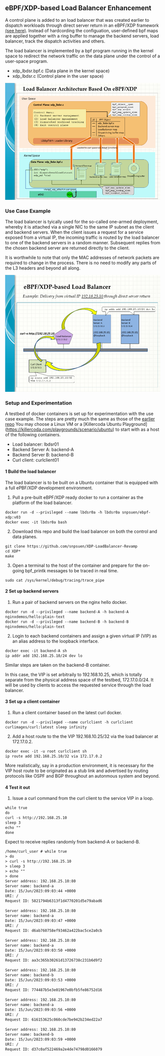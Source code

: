 ## eBPF/XDP-based Load Balancer Enhancement

A control plane is added to an load balancer that was created earlier to dispatch workloads through direct server return in an eBPF/XDP framework [(see here)](https://github.com/snpsuen/XDP_DSR_Load_Balancer). Instead of hardcording the configuation, user-defined bpf maps are applied together with a ring buffer to manage the backend servers, load balancer, track the dispatch activities and others. 

The load balancer is implemented by a bpf program running in the kernel space to redirect the network traffic on the data plane under the control of a user-space program.
* xdp_lbdsr.bpf.c (Data plane in the kernel space)
* xdp_lbdsr.c (Control plane in the user space)

![Load Balancer Architecture Based on eBPF/XDP](XDP_DSR_LoadBalancer01_p2.png)

### Use Case Example

The load balancer is tyically used for the so-called one-armed deployment, whereby it is attached via a single NIC to the same IP subnet as the client and backend servers. When the client issues a request for a service exposed from a virtual IP, the incoming traffic is routed by the load balancer to one of the backend servers in a random manner. Subsequent replies from the chosen backend server are returned directly to the client.

It is worthwhile to note that only the MAC addresses of network packets are required to change in the process. There is no need to modify any parts of the L3 headers and beyond all along.

![Delivery Of Workloads Through Direct Server Return](XDP_DSR_LoadBalancer01_p1.png)

### Setup and Experimentation

A testbed of docker containers is set up for experimentation with the use case example. The steps are pretty much the same as those of the [earlier repo](https://github.com/snpsuen/XDP_DSR_Load_Balancer) You may choose a Linux VM or a [Killercoda Ubuntu Playground] (https://killercoda.com/playgrounds/scenario/ubuntu) to start with as a host of the following containers.
* Load balancer: lbdsr01
* Backend Server A: backend-A
* Backend Server B: backend-B
* Curl client: curlclient01

#### 1  Build the load balancer
The load balancer is to be built on a Ubuntu container that is equipped with a full ePBF/XDP development environment.
1. Pull a pre-built eBPF/XDP ready docker to run a container as the platform of the load balancer.
```
docker run -d --privileged --name lbdsr0a -h lbdsr0a snpsuen/ebpf-xdp:v03
docker exec -it lbdsr0a bash
```
2. Download this repo and build the load balancer on both the control and data planes.
```
git clone https://github.com/snpsuen/XDP-LoadBalancer-Revamp
cd XDP*
make
```
3. Open a terminal to the host of the container and prepare for the on-going bpf_printk messages to be traced in real time.
```
sudo cat /sys/kernel/debug/tracing/trace_pipe
```

#### 2  Set up backend servers
1. Run a pair of backend servers on the nginx hello docker.
```
docker run -d --privileged --name backend-A -h backend-A nginxdemos/hello:plain-text
docker run -d --privileged --name backend-B -h backend-B nginxdemos/hello:plain-text
```
2. Login to each backend containers and assign a given virtual IP (VIP) as an alias address to the loopback interface.
```
docker exec -it backend-A sh
ip addr add 192.168.25.10/24 dev lo
```
Similar steps are taken on the backend-B container.

In this case, the VIP is set arbitraily to 192.168.10.25, which is totally separate from the physical address space of the testbed, 172.17.0.0/24. It will be used by clients to access the requested service through the load balancer.

#### 3  Set up a client container
1. Run a client container based on the latest curl docker.
```
docker run -d --privileged --name curlclient -h curlclient curlimages/curl:latest sleep infinity
```
2. Add a host route to the the VIP 192.168.10.25/32 via the load balancer at 172.17.0.2.
```
docker exec -it -u root curlclient sh
ip route add 192.168.25.10/32 via 172.17.0.2
```
More realistically, say in a production environment, it is necessary for the VIP host route to be originated as a stub link and advertised by routing protocols like OSPF and BGP throughout an autonmous system and beyond.

#### 4  Test it out
1. Issue a curl command from the curl client to the service VIP in a loop.
```
while true
do
curl -s http://192.168.25.10
sleep 3
echo ""
done
```
Expect to receive replies randomly from backend-A or backend-B.
```
/home/curl_user # while true
> do
> curl -s http://192.168.25.10
> sleep 3
> echo ""
> done
Server address: 192.168.25.10:80
Server name: backend-a
Date: 15/Jun/2023:09:03:44 +0000
URI: /
Request ID: 5821794b6313f1d4770201d5e79abad6

Server address: 192.168.25.10:80
Server name: backend-a
Date: 15/Jun/2023:09:03:47 +0000
URI: /
Request ID: d6ab760758ef93462a422bac5ce2a0cb

Server address: 192.168.25.10:80
Server name: backend-a
Date: 15/Jun/2023:09:03:50 +0000
URI: /
Request ID: aa3c365b30261d13726738c231b6d9f2

Server address: 192.168.25.10:80
Server name: backend-b
Date: 15/Jun/2023:09:03:53 +0000
URI: /
Request ID: 774487b5e3e01967e0bfb5fe86752d16

Server address: 192.168.25.10:80
Server name: backend-a
Date: 15/Jun/2023:09:03:56 +0000
URI: /
Request ID: 616153625c060cde7be942b234ed22a7

Server address: 192.168.25.10:80
Server name: backend-b
Date: 15/Jun/2023:09:03:59 +0000
URI: /
Request ID: d37c0af522469a2e4de74798d0166079
```



